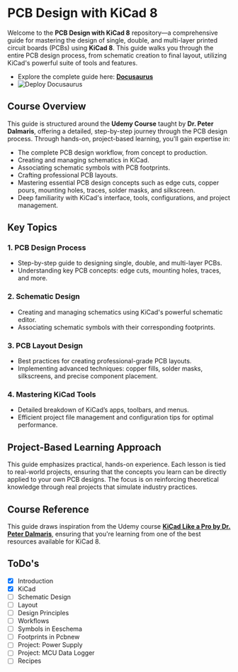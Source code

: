 # PCB Design with KiCad 8

Welcome to the **PCB Design with KiCad 8** repository—a comprehensive guide for mastering the design of single, double, and multi-layer printed circuit boards (PCBs) using **KiCad 8**. This guide walks you through the entire PCB design process, from schematic creation to final layout, utilizing KiCad's powerful suite of tools and features.

- Explore the complete guide here: [**Docusaurus**](https://cagricatik.github.io/PCB-Design-with-KiCad/)
- ![Deploy Docusaurus](https://github.com/CagriCatik/PCB-Design-with-KiCad/actions/workflows/deploy.yml/badge.svg)

## Course Overview

This guide is structured around the **Udemy Course** taught by **Dr. Peter Dalmaris**, offering a detailed, step-by-step journey through the PCB design process. Through hands-on, project-based learning, you'll gain expertise in:

- The complete PCB design workflow, from concept to production.
- Creating and managing schematics in KiCad.
- Associating schematic symbols with PCB footprints.
- Crafting professional PCB layouts.
- Mastering essential PCB design concepts such as edge cuts, copper pours, mounting holes, traces, solder masks, and silkscreen.
- Deep familiarity with KiCad's interface, tools, configurations, and project management.

## Key Topics

### 1. PCB Design Process
- Step-by-step guide to designing single, double, and multi-layer PCBs.
- Understanding key PCB concepts: edge cuts, mounting holes, traces, and more.

### 2. Schematic Design
- Creating and managing schematics using KiCad's powerful schematic editor.
- Associating schematic symbols with their corresponding footprints.

### 3. PCB Layout Design
- Best practices for creating professional-grade PCB layouts.
- Implementing advanced techniques: copper fills, solder masks, silkscreens, and precise component placement.

### 4. Mastering KiCad Tools
- Detailed breakdown of KiCad’s apps, toolbars, and menus.
- Efficient project file management and configuration tips for optimal performance.

## Project-Based Learning Approach

This guide emphasizes practical, hands-on experience. Each lesson is tied to real-world projects, ensuring that the concepts you learn can be directly applied to your own PCB designs. The focus is on reinforcing theoretical knowledge through real projects that simulate industry practices.

## Course Reference

This guide draws inspiration from the Udemy course **[KiCad Like a Pro by Dr. Peter Dalmaris](https://www.udemy.com/course/kicad-like-a-pro-3e)**, ensuring that you're learning from one of the best resources available for KiCad 8.


## ToDo's

- [x] Introduction
- [x] KiCad
- [ ] Schematic Design
- [ ] Layout
- [ ] Design Principles
- [ ] Workflows
- [ ] Symbols in Eeschema
- [ ] Footprints in Pcbnew
- [ ] Project: Power Supply
- [ ] Project: MCU Data Logger
- [ ] Recipes
